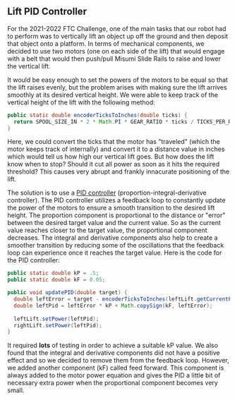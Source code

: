 ## Lift PID Controller

For the 2021-2022 FTC Challenge, one of the main tasks that our robot had to perform was to vertically lift an object up off the ground and then deposit
that object onto a platform. In terms of mechanical components, we decided to use two motors (one on each side of the lift) that would engage with a belt that would then push/pull Misumi Slide Rails to raise and lower the vertical lift. 

It would be easy enough to set the powers of the motors to be equal so that the lift raises evenly, but the problem arises with making sure the lift arrives smoothly at its desired vertical height. We were able to keep track of the vertical height of the lift with the following method:
```java
public static double encoderTicksToInches(double ticks) {
  return SPOOL_SIZE_IN * 2 * Math.PI * GEAR_RATIO * ticks / TICKS_PER_REV;
}
```
Here, we could convert the ticks that the motor has "traveled" (which the motor keeps track of internally) and convert it to a distance value in inches which would tell us how high our vertical lift goes. But how does the lift know when to stop? Should it cut all power as soon as it hits the required threshold? This causes very abrupt and frankly innacurate positioning of the lift.

The solution is to use a [PID controller](https://en.wikipedia.org/wiki/PID_controller) (proportion-integral-derivative controller). The PID controller utilizes a feedback loop to constantly update the power of the motors to ensure a smooth transition to the desired lift height. The proportion component is proportional to the distance or "error" between the desired target value and the current value. So as the current value reaches closer to the target value, the proportional component decreases. The integral and derivative components also help to create a smoother transition by reducing some of the oscillations that the feedback loop can experience once it reaches the target value. Here is the code for the PID controller:

```java
public static double kP = .5;
public static double kF = 0.05;

public void updatePID(double target) {
  double leftError = target - encoderTicksToInches(leftLift.getCurrentPosition());
  double leftPid = leftError * kP + Math.copySign(kF, leftError);
  
  leftLift.setPower(leftPid);
  rightLift.setPower(leftPid);
}
```
It required **lots** of testing in order to achieve a suitable kP value. We also found that the integral and derivative components did not have a positive effect and so we decided to remove them from the feedback loop. However, we added another component (kF) called feed forward. This component is always added to the motor power equation and gives the PID a little bit of necessary extra power when the proportional component becomes very small.
